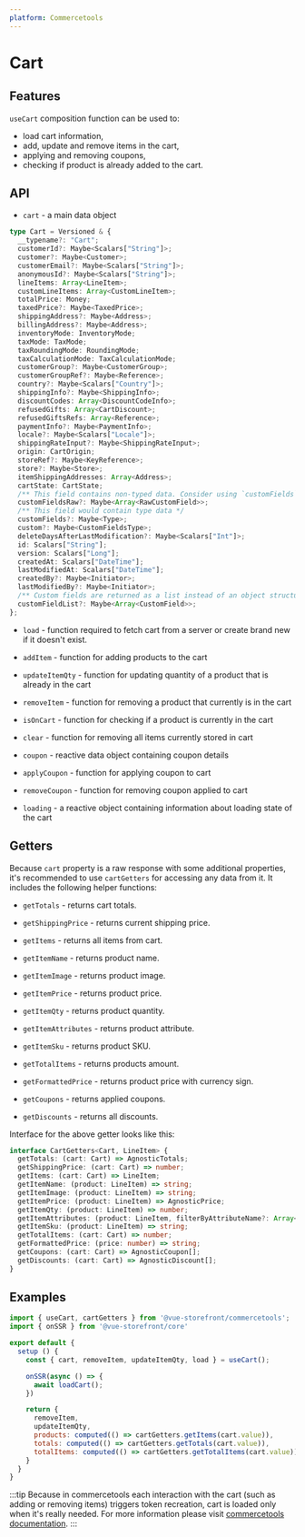 ```yaml
---
platform: Commercetools
---
```


# Cart

## Features

`useCart` composition function can be used to:

* load cart information,
* add, update and remove items in the cart,
* applying and removing coupons,
* checking if product is already added to the cart.

## API

- `cart` - a main data object

```ts
type Cart = Versioned & {
  __typename?: "Cart";
  customerId?: Maybe<Scalars["String"]>;
  customer?: Maybe<Customer>;
  customerEmail?: Maybe<Scalars["String"]>;
  anonymousId?: Maybe<Scalars["String"]>;
  lineItems: Array<LineItem>;
  customLineItems: Array<CustomLineItem>;
  totalPrice: Money;
  taxedPrice?: Maybe<TaxedPrice>;
  shippingAddress?: Maybe<Address>;
  billingAddress?: Maybe<Address>;
  inventoryMode: InventoryMode;
  taxMode: TaxMode;
  taxRoundingMode: RoundingMode;
  taxCalculationMode: TaxCalculationMode;
  customerGroup?: Maybe<CustomerGroup>;
  customerGroupRef?: Maybe<Reference>;
  country?: Maybe<Scalars["Country"]>;
  shippingInfo?: Maybe<ShippingInfo>;
  discountCodes: Array<DiscountCodeInfo>;
  refusedGifts: Array<CartDiscount>;
  refusedGiftsRefs: Array<Reference>;
  paymentInfo?: Maybe<PaymentInfo>;
  locale?: Maybe<Scalars["Locale"]>;
  shippingRateInput?: Maybe<ShippingRateInput>;
  origin: CartOrigin;
  storeRef?: Maybe<KeyReference>;
  store?: Maybe<Store>;
  itemShippingAddresses: Array<Address>;
  cartState: CartState;
  /** This field contains non-typed data. Consider using `customFields` as a typed alternative. */
  customFieldsRaw?: Maybe<Array<RawCustomField>>;
  /** This field would contain type data */
  customFields?: Maybe<Type>;
  custom?: Maybe<CustomFieldsType>;
  deleteDaysAfterLastModification?: Maybe<Scalars["Int"]>;
  id: Scalars["String"];
  version: Scalars["Long"];
  createdAt: Scalars["DateTime"];
  lastModifiedAt: Scalars["DateTime"];
  createdBy?: Maybe<Initiator>;
  lastModifiedBy?: Maybe<Initiator>;
  /** Custom fields are returned as a list instead of an object structure. */
  customFieldList?: Maybe<Array<CustomField>>;
};
```  
- `load` - function required to fetch cart from a server or create brand new if it doesn't exist.
  
- `addItem` - function for adding products to the cart
  
- `updateItemQty` - function for updating quantity of a product that is already in the cart
  
- `removeItem` - function for removing a product that currently is in the cart
  
- `isOnCart` - function for checking if a product is currently in the cart
  
- `clear` - function for removing all items currently stored in cart
  
- `coupon` - reactive data object containing coupon details
  
- `applyCoupon` - function for applying coupon to cart
  
- `removeCoupon` - function for removing coupon applied to cart
  
- `loading` - a reactive object containing information about loading state of the cart

## Getters

Because `cart` property is a raw response with some additional properties, it's recommended to use `cartGetters` for accessing any data from it. It includes the following helper functions:

- `getTotals` - returns cart totals.

- `getShippingPrice` - returns current shipping price.

- `getItems` - returns all items from cart.
  
- `getItemName` - returns product name.

- `getItemImage` - returns product image.

- `getItemPrice` - returns product price.

- `getItemQty` - returns product quantity.

- `getItemAttributes` - returns product attribute.

- `getItemSku` - returns product SKU.

- `getTotalItems` - returns products amount.

- `getFormattedPrice` - returns product price with currency sign.

- `getCoupons` - returns applied coupons.

- `getDiscounts` - returns all discounts.

Interface for the above getter looks like this:

```ts
interface CartGetters<Cart, LineItem> {
  getTotals: (cart: Cart) => AgnosticTotals;
  getShippingPrice: (cart: Cart) => number;
  getItems: (cart: Cart) => LineItem;
  getItemName: (product: LineItem) => string;
  getItemImage: (product: LineItem) => string;
  getItemPrice: (product: LineItem) => AgnosticPrice;
  getItemQty: (product: LineItem) => number;
  getItemAttributes: (product: LineItem, filterByAttributeName?: Array<string>) => Record<string, AgnosticAttribute | string>;
  getItemSku: (product: LineItem) => string;
  getTotalItems: (cart: Cart) => number;
  getFormattedPrice: (price: number) => string;
  getCoupons: (cart: Cart) => AgnosticCoupon[];
  getDiscounts: (cart: Cart) => AgnosticDiscount[];
}
```

## Examples

```js
import { useCart, cartGetters } from '@vue-storefront/commercetools';
import { onSSR } from '@vue-storefront/core'

export default {
  setup () {
    const { cart, removeItem, updateItemQty, load } = useCart();

    onSSR(async () => {
      await loadCart();
    })

    return {
      removeItem,
      updateItemQty,
      products: computed(() => cartGetters.getItems(cart.value)),
      totals: computed(() => cartGetters.getTotals(cart.value)),
      totalItems: computed(() => cartGetters.getTotalItems(cart.value))
    }
  }
}
```

:::tip
Because in commercetools each interaction with the cart (such as adding or removing items) triggers token recreation, cart is loaded only when it's really needed. For more information please visit [commercetools documentation](https://docs.commercetools.com/http-api-authorization#create-anonymous-sessions-only-once-necessary).
:::
